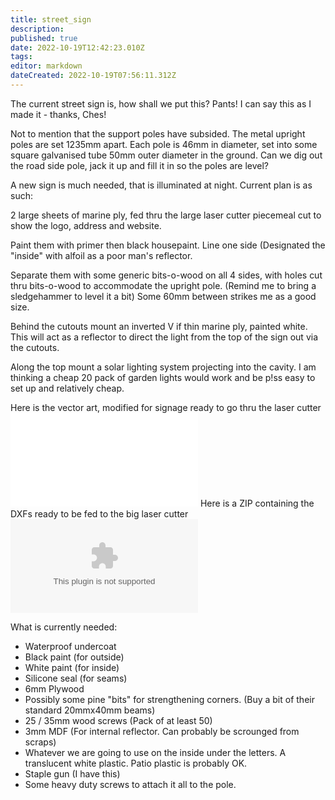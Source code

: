 ```yaml
---
title: street_sign
description: 
published: true
date: 2022-10-19T12:42:23.010Z
tags: 
editor: markdown
dateCreated: 2022-10-19T07:56:11.312Z
---
```


The current street sign is, how shall we put this? Pants! I can say this as I made it - thanks, Ches!

Not to mention that the support poles have subsided. The metal upright poles are set 1235mm apart. Each pole is 46mm in diameter, set into some square galvanised tube 50mm outer diameter in the ground. Can we dig out the road side pole, jack it up and fill it in so the poles are level?

A new sign is much needed, that is illuminated at night. Current plan is as such:

2 large sheets of marine ply, fed thru the large laser cutter piecemeal cut to show the logo, address and website.

Paint them with primer then black housepaint. Line one side (Designated the "inside" with alfoil as a poor man's reflector.

Separate them with some generic bits-o-wood on all 4 sides, with holes cut thru bits-o-wood to accommodate the upright pole. (Remind me to bring a sledgehammer to level it a bit) Some 60mm between strikes me as a good size.

Behind the cutouts mount an inverted V if thin marine ply, painted white. This will act as a reflector to direct the light from the top of the sign out via the cutouts.

Along the top mount a solar lighting system projecting into the cavity. I am thinking a cheap 20 pack of garden lights would work and be p!ss easy to set up and relatively cheap.

Here is the vector art, modified for signage ready to go thru the laser cutter ![](/projects/artifactory4.pdf) Here is a ZIP containing the DXFs ready to be fed to the big laser cutter![](/projects/ArtifactorySignLaserCut1.3.zip)

What is currently needed:

-   Waterproof undercoat
-   Black paint (for outside)
-   White paint (for inside)
-   Silicone seal (for seams)
-   6mm Plywood
-   Possibly some pine "bits" for strengthening corners. (Buy a bit of their standard 20mmx40mm beams)
-   25 / 35mm wood screws (Pack of at least 50)
-   3mm MDF (For internal reflector. Can probably be scrounged from scraps)
-   Whatever we are going to use on the inside under the letters. A translucent white plastic. Patio plastic is probably OK.
-   Staple gun (I have this)
-   Some heavy duty screws to attach it all to the pole.
